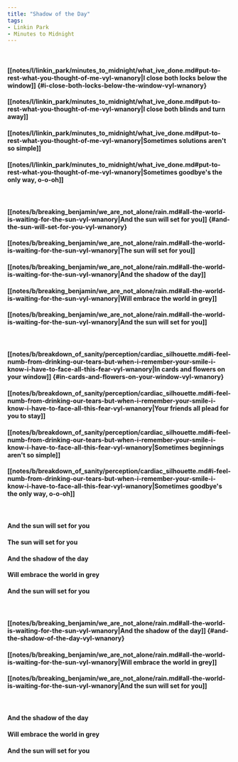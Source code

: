 ```yaml
---
title: "Shadow of the Day"
tags:
- Linkin Park
- Minutes to Midnight
---
```

&nbsp;
#### [[notes/l/linkin_park/minutes_to_midnight/what_ive_done.md#put-to-rest-what-you-thought-of-me-vyl-wnanory|I close both locks below the window]] {#i-close-both-locks-below-the-window-vyl-wnanory}
#### [[notes/l/linkin_park/minutes_to_midnight/what_ive_done.md#put-to-rest-what-you-thought-of-me-vyl-wnanory|I close both blinds and turn away]]
#### [[notes/l/linkin_park/minutes_to_midnight/what_ive_done.md#put-to-rest-what-you-thought-of-me-vyl-wnanory|Sometimes solutions aren't so simple]]
#### [[notes/l/linkin_park/minutes_to_midnight/what_ive_done.md#put-to-rest-what-you-thought-of-me-vyl-wnanory|Sometimes goodbye's the only way, o-o-oh]]
&nbsp;
#### [[notes/b/breaking_benjamin/we_are_not_alone/rain.md#all-the-world-is-waiting-for-the-sun-vyl-wnanory|And the sun will set for you]] {#and-the-sun-will-set-for-you-vyl-wnanory}
#### [[notes/b/breaking_benjamin/we_are_not_alone/rain.md#all-the-world-is-waiting-for-the-sun-vyl-wnanory|The sun will set for you]]
#### [[notes/b/breaking_benjamin/we_are_not_alone/rain.md#all-the-world-is-waiting-for-the-sun-vyl-wnanory|And the shadow of the day]]
#### [[notes/b/breaking_benjamin/we_are_not_alone/rain.md#all-the-world-is-waiting-for-the-sun-vyl-wnanory|Will embrace the world in grey]]
#### [[notes/b/breaking_benjamin/we_are_not_alone/rain.md#all-the-world-is-waiting-for-the-sun-vyl-wnanory|And the sun will set for you]]
&nbsp;
#### [[notes/b/breakdown_of_sanity/perception/cardiac_silhouette.md#i-feel-numb-from-drinking-our-tears-but-when-i-remember-your-smile-i-know-i-have-to-face-all-this-fear-vyl-wnanory|In cards and flowers on your window]] {#in-cards-and-flowers-on-your-window-vyl-wnanory}
#### [[notes/b/breakdown_of_sanity/perception/cardiac_silhouette.md#i-feel-numb-from-drinking-our-tears-but-when-i-remember-your-smile-i-know-i-have-to-face-all-this-fear-vyl-wnanory|Your friends all plead for you to stay]]
#### [[notes/b/breakdown_of_sanity/perception/cardiac_silhouette.md#i-feel-numb-from-drinking-our-tears-but-when-i-remember-your-smile-i-know-i-have-to-face-all-this-fear-vyl-wnanory|Sometimes beginnings aren't so simple]]
#### [[notes/b/breakdown_of_sanity/perception/cardiac_silhouette.md#i-feel-numb-from-drinking-our-tears-but-when-i-remember-your-smile-i-know-i-have-to-face-all-this-fear-vyl-wnanory|Sometimes goodbye's the only way, o-o-oh]]
&nbsp;
#### And the sun will set for you
#### The sun will set for you
#### And the shadow of the day
#### Will embrace the world in grey
#### And the sun will set for you
&nbsp;
#### [[notes/b/breaking_benjamin/we_are_not_alone/rain.md#all-the-world-is-waiting-for-the-sun-vyl-wnanory|And the shadow of the day]] {#and-the-shadow-of-the-day-vyl-wnanory}
#### [[notes/b/breaking_benjamin/we_are_not_alone/rain.md#all-the-world-is-waiting-for-the-sun-vyl-wnanory|Will embrace the world in grey]]
#### [[notes/b/breaking_benjamin/we_are_not_alone/rain.md#all-the-world-is-waiting-for-the-sun-vyl-wnanory|And the sun will set for you]]
&nbsp;
#### And the shadow of the day
#### Will embrace the world in grey
#### And the sun will set for you
